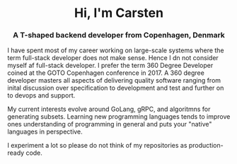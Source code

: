<h1 align="center">Hi, I'm Carsten</h1>
<h3 align="center">A T-shaped backend developer from Copenhagen, Denmark</h3>

I have spent most of my career working on large-scale systems where the term full-stack developer does not make sense. Hence I dn not consider myself af full-stack developer. I prefer the term 360 Degree Developer coined at the GOTO Copenhagen conference in 2017. A 360 degree developer masters all aspects of delivering quality software ranging from inital discussion over specification to development and test and further on to devops and support.

My current interests evolve around GoLang, gRPC, and algoritmns for generating subsets. Learning new programming languages tends to improve ones understanding of programming in general and puts your "native" languages in perspective.

I experiment a lot so please do not think of my repositories as production-ready code.
